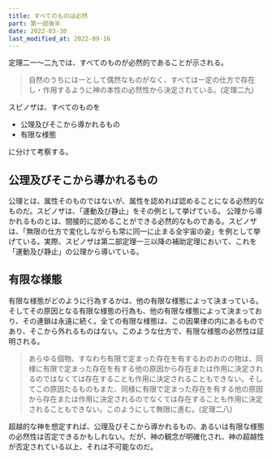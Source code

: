 ```yaml
---
title: すべてのものは必然
part: 第一部後半
date: 2022-03-30
last_modified_at: 2022-09-16
---
```


定理二一～二九では、すべてのものが必然的であることが示される。

>自然のうちには一として偶然なものがなく、すべては一定の仕方で存在し・作用するように神の本性の必然性から決定されている。(定理二九)

スピノザは、すべてのものを

- 公理及びそこから導かれるもの
- 有限な様態

に分けて考察する。

## 公理及びそこから導かれるもの

公理とは、属性そのものではないが、属性を認めれば認めることになる必然的なものだ。スピノザは、「運動及び静止」をその例として挙げている。
公理から導かれるものとは、間接的に認めることができる必然的なものである。スピノザは、「無限の仕方で変化しながらも常に同一に止まる全宇宙の姿」を例として挙げている。実際、スピノザは第二部定理一三以降の補助定理において、これを「運動及び静止」の公理から導いている。

## 有限な様態

有限な様態がどのように行為するかは、他の有限な様態によって決まっている。そしてその原因となる有限な様態の行為も、他の有限な様態によって決まっており、その連鎖は永遠に続く。全ての有限な様態は、この因果律の内にあるものであり、そこから外れるものはない。このような仕方で、有限な様態の必然性は証明される。

>あらゆる個物、すなわち有限で定まった存在を有するおのおのの物は、同様に有限で定まった存在を有する他の原因から存在または作用に決定されるのではなくては存在することも作用に決定されることもできない。そしてこの原因たるものもまた、同様に有限で定まった存在を有する他の原因から存在または作用に決定されるのでなくては存在することも作用に決定されることもできない。このようにして無限に進む。(定理二八)

超越的な神を想定すれば、公理及びそこから導かれるもの、あるいは有限な様態の必然性は否定できるかもしれない。だが、神の観念が明確化され、神の超越性が否定されている以上、それは不可能なのだ。
